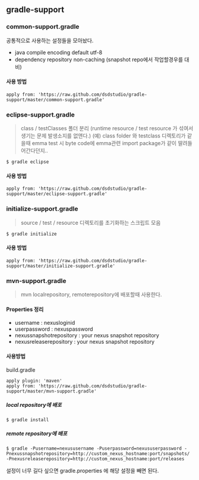 ## gradle-support

### common-support.gradle
공통적으로 사용하는 설정들을 모아놨다. 

- java compile encoding default utf-8
- dependency repository non-caching (snapshot repo에서 작업할경우를 대비)

#### 사용 방법 

    apply from: 'https://raw.github.com/dsdstudio/gradle-support/master/common-support.gradle'


### eclipse-support.gradle

> class / testClasses 폴더 분리 (runtime resource / test resource 가 섞여서 생기는 문제 발생소지를 없앤다.) (예) class folder 와 testclass 디렉토리가 같을때 emma test 시 byte code에 emma관련 import package가 같이 딸려들어간다던지..   

    $ gradle eclipse

#### 사용 방법 

    apply from: 'https://raw.github.com/dsdstudio/gradle-support/master/eclipse-support.gradle'


### initialize-support.gradle 

> source / test / resource 디렉토리를 초기화하는 스크립트 모음 

	$ gradle initialize

#### 사용 방법 

    apply from: 'https://raw.github.com/dsdstudio/gradle-support/master/initialize-support.gradle'

### mvn-support.gradle 

> mvn localrepository, remoterepository에 배포할때 사용한다. 

#### Properties 정리 

- username : nexusloginid
- userpassword : nexuspassword
- nexussnapshotrepository : your nexus snapshot repository
- nexusreleaserepository : your nexus snapshot repository

#### 사용방법 

build.gradle 

	apply plugin: 'maven'
	apply from: 'https://raw.github.com/dsdstudio/gradle-support/master/mvn-support.gradle'

##### local repository에 배포 

	$ gradle install

##### remote repository에 배포 

	$ gradle -Pusername=nexususername -Puserpassword=nexususerpassword -Pnexussnapshotrepository=http://custom_nexus_hostname:port/snapshots/ -Pnexusreleaserepository=http://custom_nexus_hostname:port/releases

설정이 너무 길다 싶으면 gradle.properties 에 해당 설정을 빼면 된다. 


